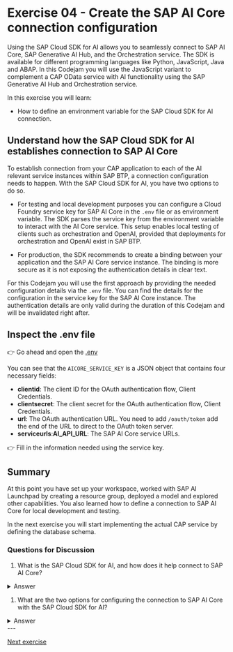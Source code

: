 # Exercise 04 - Create the SAP AI Core connection configuration

Using the SAP Cloud SDK for AI allows you to seamlessly connect to SAP AI Core, SAP Generative AI Hub, and the Orchestration service. The SDK is available for different programming languages like Python, JavaScript, Java and ABAP. In this Codejam you will use the JavaScript variant to complement a CAP OData service with AI functionality using the SAP Generative AI Hub and Orchestration service.

In this exercise you will learn:

- How to define an environment variable for the SAP Cloud SDK for AI connection.

## Understand how the SAP Cloud SDK for AI establishes connection to SAP AI Core

To establish connection from your CAP application to each of the AI relevant service instances within SAP BTP, a connection configuration needs to happen. With the SAP Cloud SDK for AI, you have two options to do so.

- For testing and local development purposes you can configure a Cloud Foundry service key for SAP AI Core in the `.env` file or as environment variable. The SDK parses the service key from the environment variable to interact with the AI Core service. This setup enables local testing of clients such as orchestration and OpenAI, provided that deployments for orchestration and OpenAI exist in SAP BTP.

- For production, the SDK recommends to create a binding between your application and the SAP AI Core service instance. The binding is more secure as it is not exposing the authentication details in clear text.

For this Codejam you will use the first approach by providing the needed configuration details via the `.env` file. You can find the details for the configuration in the service key for the SAP AI Core instance. The authentication details are only valid during the duration of this Codejam and will be invalidated right after.

## Inspect the .env file

👉 Go ahead and open the [.env](../../project/job-posting-service/.env)

You can see that the `AICORE_SERVICE_KEY` is a JSON object that contains four necessary fields:

- **clientid**: The client ID for the OAuth authentication flow, Client Credentials.
- **clientsecret**: The client secret for the OAuth authentication flow, Client Credentials.
- **url**: The OAuth authentication URL. You need to add `/oauth/token` add the end of the URL to direct to the OAuth token server.
- **serviceurls**:**AI_API_URL**: The SAP AI Core service URLs.

👉 Fill in the information needed using the service key.

## Summary

At this point you have set up your workspace, worked with SAP AI Launchpad by creating a resource group, deployed a model and explored other capabilities. You also learned how to define a connection to SAP AI Core for local development and testing.

In the next exercise you will start implementing the actual CAP service by defining the database schema.

### Questions for Discussion

1. What is the SAP Cloud SDK for AI, and how does it help connect to SAP AI Core?
<details><summary>Answer</summary>
   The SAP Cloud SDK for AI enables seamless integration with SAP AI Core, SAP Generative AI Hub, and the Orchestration service. It is available for multiple programming languages such as Python, JavaScript, Java, and ABAP. In this exercise, you'll use the JavaScript version to connect a CAP OData service to SAP AI functionality. The SDK helps in establishing the connection by reading authentication details from a service key or environment variables.
   </details>

1. What are the two options for configuring the connection to SAP AI Core with the SAP Cloud SDK for AI?
<details><summary>Answer</summary>

There are two ways to configure the connection:

  1. For local development/testing: You can use a Cloud Foundry service key stored in the `.env` file or set it as an environment variable. This allows the SDK to parse the service key and connect to SAP AI Core for local testing, assuming the relevant AI services are deployed.

  2. For production: The SDK recommends creating a binding between your application and the SAP AI Core service instance. This method is more secure, as it does not expose sensitive authentication details in clear text.
   </details>
---

[Next exercise](../05-explore-sap-hana-cloud-vector-engine/README.md)
